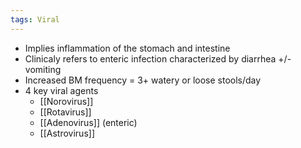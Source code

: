 ```yaml
---
tags: Viral
---
```


- Implies inflammation of the stomach and intestine
- Clinicaly refers to enteric infection characterized by diarrhea +/- vomiting
- Increased BM frequency = 3+ watery or loose stools/day
- 4 key viral agents
	- [[Norovirus]]
	- [[Rotavirus]]
	- [[Adenovirus]] (enteric)
	- [[Astrovirus]] 